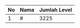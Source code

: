 | No | Nama            | Jumlah Level |
|----|-----------------|--------------|
| 1  | #    |    3225        |
